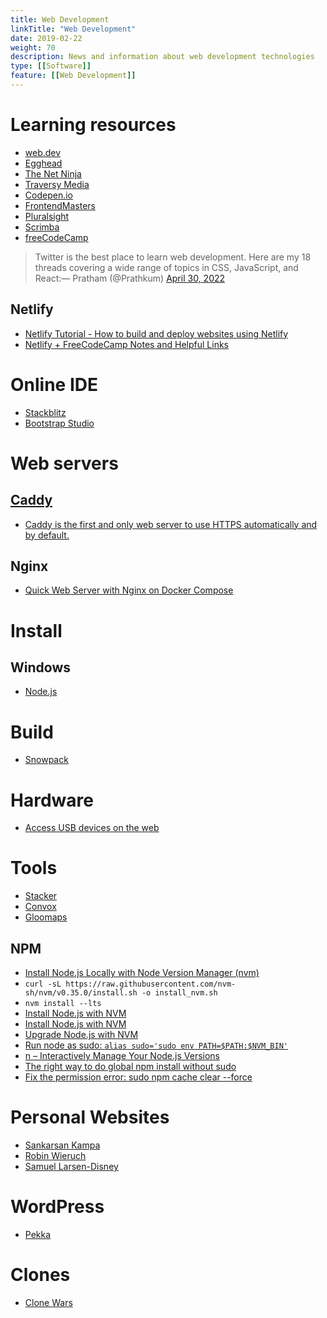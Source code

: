 ```yaml
---
title: Web Development
linkTitle: "Web Development"
date: 2019-02-22
weight: 70
description: News and information about web development technologies
type: [[Software]]
feature: [[Web Development]]
---
```


# Learning resources
* [web.dev](https://web.dev/)
* [Egghead](https://egghead.io/)
* [The Net Ninja](https://www.youtube.com/channel/UCW5YeuERMmlnqo4oq8vwUpg)
* [Traversy Media](https://www.youtube.com/channel/UC29ju8bIPH5as8OGnQzwJyA)
* [Codepen.io](https://codepen.io/)
* [FrontendMasters](https://frontendmasters.com/)
* [Pluralsight](https://www.pluralsight.com/)
* [Scrimba](https://scrimba.com/)
* [freeCodeCamp](https://www.youtube.com/c/Freecodecamp/videos)

> Twitter is the best place to learn web development. 
> Here are my 18 threads covering a wide range of topics in CSS, JavaScript, and React:&mdash; Pratham (@Prathkum) <a href="https://twitter.com/Prathkum/status/1520300437467013120?ref_src=twsrc%5Etfw">April 30, 2022</a>
## Netlify
* [Netlify Tutorial - How to build and deploy websites using Netlify](https://www.youtube.com/watch?v=mT5siI19gtc)
* [Netlify + FreeCodeCamp Notes and Helpful Links](https://gist.github.com/sw-yx/167250684bb3c47edc40ad97b63d1cfb)
# Online IDE

* [Stackblitz](https://stackblitz.com/)
* [Bootstrap Studio](https://bootstrapstudio.io/)
# Web servers
## [Caddy](https://hub.docker.com/_/caddy)

* [Caddy is the first and only web server to use HTTPS automatically and by default.](https://caddyserver.com/docs/automatic-https)
## Nginx

* [Quick Web Server with Nginx on Docker Compose](https://dev.to/aminnairi/quick-web-server-with-nginx-on-docker-compose-43ol)
# Install
## Windows

* [Node.js](https://nodejs.org/en/)
# Build
* [Snowpack](https://www.snowpack.dev/#what-is-snowpack%3F)
# Hardware
* [Access USB devices on the web](https://developers.google.com/web/updates/2016/03/access-usb-devices-on-the-web)
# Tools
- [Stacker](https://stacker.app)
- [Convox](https://convox.com)
- [Gloomaps](https://www.gloomaps.com/)
## NPM
* [Install Node.js Locally with Node Version Manager (nvm)](https://heynode.com/tutorial/install-nodejs-locally-nvm/)
* `curl -sL https://raw.githubusercontent.com/nvm-sh/nvm/v0.35.0/install.sh -o install_nvm.sh`
* `nvm install --lts`
* [Install Node.js with NVM](https://github.com/xtuple/nvm)
* [Install Node.js with NVM](https://tecadmin.net/install-nodejs-with-nvm/)
* [Upgrade Node.js with NVM](https://phoenixnap.com/kb/update-node-js-version)
* [Run node as sudo: `alias sudo='sudo env PATH=$PATH:$NVM_BIN'`](https://github.com/nvm-sh/nvm/issues/43)
* [n – Interactively Manage Your Node.js Versions](https://github.com/tj/n)
* [The right way to do global npm install without sudo](http://michaelb.org/the-right-way-to-do-global-npm-install-without-sudo/)
* [Fix the permission error: sudo npm cache clear --force](https://github.com/Microsoft/WSL/issues/14)
# Personal Websites

* [Sankarsan Kampa](https://traction.one/)
* [Robin Wieruch](https://www.robinwieruch.de)
* [Samuel Larsen-Disney](https://sld.codes/)
# WordPress

* [Pekka](https://github.com/biltechnologies/pekka)
# Clones

* [Clone Wars](https://gourav.io/clone-wars)